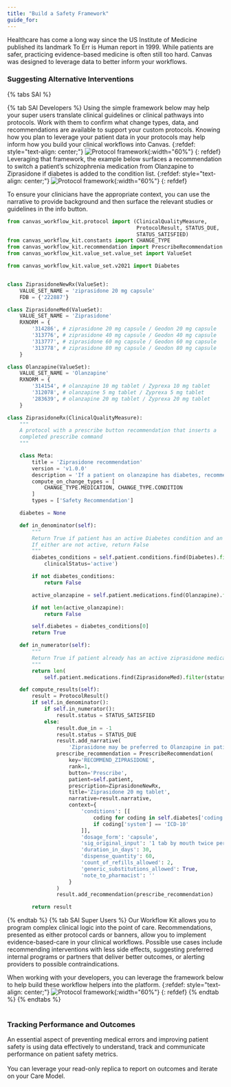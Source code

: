 ```yaml
---
title: "Build a Safety Framework"
guide_for:
---
```


Healthcare has come a long way since the US Institute of Medicine published its landmark To Err is Human report in 1999. While patients are safer, practicing evidence-based medicine is often still too hard. Canvas was designed to leverage data to better inform your workflows. 
<br>


### Suggesting Alternative Interventions
{% tabs SAI %}

{% tab SAI Developers %}
Using the simple framework below may help your super users translate clinical guidelines or clinical pathways into protocols. Work with them to confirm what change types, data, and recommendations are available to support your custom protocols. Knowing how you plan to leverage your patient data in your protocols may help inform how you build your clinical workflows into Canvas. 
{:refdef: style="text-align: center;"}
![Protocol framework](/assets/images/protocol-framework.png){:width="60%"}
{: refdef}
Leveraging that framework, the example below surfaces a recommendation to switch a patient’s schizophrenia medication from Olanzapine to Ziprasidone if diabetes is added to the condition list.
{:refdef: style="text-align: center;"}
![Protocol framework](/assets/images/alternative-med.png){:width="60%"}
{: refdef}

To ensure your clinicians have the appropriate context, you can use the narrative to provide background and then surface the relevant studies or guidelines in the info button. 
<br>

```python
from canvas_workflow_kit.protocol import (ClinicalQualityMeasure,
                                          ProtocolResult, STATUS_DUE,
                                          STATUS_SATISFIED)
from canvas_workflow_kit.constants import CHANGE_TYPE
from canvas_workflow_kit.recommendation import PrescribeRecommendation
from canvas_workflow_kit.value_set.value_set import ValueSet

from canvas_workflow_kit.value_set.v2021 import Diabetes


class ZiprasidoneNewRx(ValueSet):
    VALUE_SET_NAME = 'ziprasidone 20 mg capsule'
    FDB = {'222887'}

class ZiprasidoneMed(ValueSet):
    VALUE_SET_NAME = 'Ziprasidone'
    RXNORM = {
        '314286', # ziprasidone 20 mg capsule / Geodon 20 mg capsule
        '313776', # ziprasidone 40 mg capsule / Geodon 40 mg capsule
        '313777', # ziprasidone 60 mg capsule / Geodon 60 mg capsule
        '313778', # ziprasidone 80 mg capsule / Geodon 80 mg capsule
    }

class Olanzapine(ValueSet):
    VALUE_SET_NAME = 'Olanzapine'
    RXNORM = {
        '314154', # olanzapine 10 mg tablet / Zyprexa 10 mg tablet
        '312078', # olanzapine 5 mg tablet / Zyprexa 5 mg tablet
        '283639', # olanzapine 20 mg tablet / Zyprexa 20 mg tablet
    }

class ZiprasidoneRx(ClinicalQualityMeasure):
    """
    A protocol with a prescribe button recommendation that inserts a
    completed prescribe command
    """

    class Meta:
        title = 'Ziprasidone recommendation'
        version = 'v1.0.0'
        description = 'If a patient on olanzapine has diabetes, recommend ziprasidone'
        compute_on_change_types = [
            CHANGE_TYPE.MEDICATION, CHANGE_TYPE.CONDITION
        ]
        types = ['Safety Recommendation']

    diabetes = None

    def in_denominator(self):
        """
        Return True if patient has an active Diabetes condition and an active Olanzapine medication
        If either are not active, return False
        """
        diabetes_conditions = self.patient.conditions.find(Diabetes).filter(
            clinicalStatus='active')

        if not diabetes_conditions:
            return False

        active_olanzapine = self.patient.medications.find(Olanzapine).filter(status='active')

        if not len(active_olanzapine):
            return False

        self.diabetes = diabetes_conditions[0]
        return True

    def in_numerator(self):
        """
        Return True if patient already has an active ziprasidone medication
        """
        return len(
            self.patient.medications.find(ZiprasidoneMed).filter(status='active')) > 0

    def compute_results(self):
        result = ProtocolResult()
        if self.in_denominator():
            if self.in_numerator():
                result.status = STATUS_SATISFIED
            else:
                result.due_in = -1
                result.status = STATUS_DUE
                result.add_narrative(
                    'Ziprasidone may be preferred to Olanzapine in patients with diabetes.')
                prescribe_recommendation = PrescribeRecommendation(
                    key='RECOMMEND_ZIPRASIDONE',
                    rank=1,
                    button='Prescribe',
                    patient=self.patient,
                    prescription=ZiprasidoneNewRx,
                    title='Ziprasidone 20 mg tablet',
                    narrative=result.narrative,
                    context={
                        'conditions': [[
                            coding for coding in self.diabetes['coding']
                            if coding['system'] == 'ICD-10'
                        ]],
                        'dosage_form': 'capsule',
                        'sig_original_input': '1 tab by mouth twice per day',
                        'duration_in_days': 30,
                        'dispense_quantity': 60,
                        'count_of_refills_allowed': 2,
                        'generic_substitutions_allowed': True,
                        'note_to_pharmacist': ''
                    }
                )
                result.add_recommendation(prescribe_recommendation)

        return result
```
{% endtab %}
{% tab SAI  Super Users %}
Our Workflow Kit allows you to program complex clinical logic into the point of care. Recommendations, presented as either protocol cards or banners, allow you to implement evidence-based-care in your clinical workflows. Possible use cases include recommending interventions with less side effects, suggesting preferred internal programs or partners that deliver better outcomes, or alerting providers to possible contraindications. 

When working with your developers, you can leverage the framework below to help build these workflow helpers into the platform. 
{:refdef: style="text-align: center;"}
![Protocol framework](/assets/images/protocol-framework.png){:width="60%"}
{: refdef}
{% endtab %}
{% endtabs %}
<br><br>
### Tracking Performance and Outcomes
An essential aspect of preventing medical errors and improving patient safety is using data effectively to understand, track and communicate performance on patient safety metrics. 
<br><br>
You can leverage your read-only replica to report on outcomes and iterate on your Care Model.  